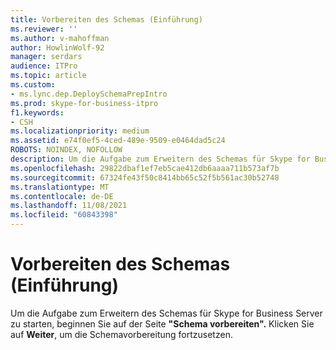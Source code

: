 ```yaml
---
title: Vorbereiten des Schemas (Einführung)
ms.reviewer: ''
ms.author: v-mahoffman
author: HowlinWolf-92
manager: serdars
audience: ITPro
ms.topic: article
ms.custom:
- ms.lync.dep.DeploySchemaPrepIntro
ms.prod: skype-for-business-itpro
f1.keywords:
- CSH
ms.localizationpriority: medium
ms.assetid: e74f0ef5-4ced-489e-9509-e0464dad5c24
ROBOTS: NOINDEX, NOFOLLOW
description: Um die Aufgabe zum Erweitern des Schemas für Skype for Business Server zu starten, beginnen Sie auf der Seite "Schema vorbereiten". Klicken Sie auf Weiter, um die Schemavorbereitung fortzusetzen.
ms.openlocfilehash: 29822dbaf1ef7eb5cae412db6aaaa711b573af7b
ms.sourcegitcommit: 67324fe43f50c8414bb65c52f5b561ac30b52748
ms.translationtype: MT
ms.contentlocale: de-DE
ms.lasthandoff: 11/08/2021
ms.locfileid: "60843398"
---
```

# <a name="prepare-schema-intro"></a>Vorbereiten des Schemas (Einführung)
 
Um die Aufgabe zum Erweitern des Schemas für Skype for Business Server zu starten, beginnen Sie auf der Seite **"Schema vorbereiten".** Klicken Sie auf **Weiter**, um die Schemavorbereitung fortzusetzen.
  

